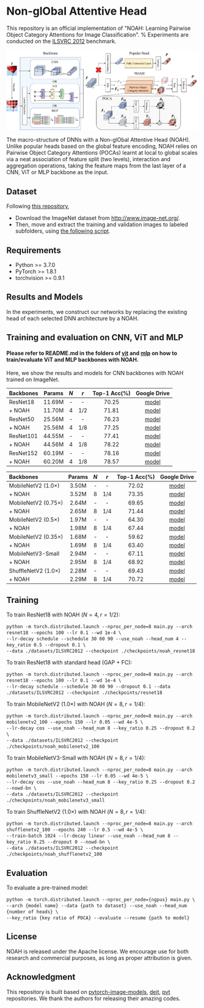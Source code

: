 # Non-glObal Attentive Head

This repository is an official implementation of "NOAH: Learning Pairwise Object Category Attentions for Image Classification". % Experiments are conducted on the [ILSVRC 2012](http://www.image-net.org) benchmark.

<p align="center"><img src="fig/Fig_Overall_Architecture.jpg" width="1000" /></p>
The macro-structure of DNNs with a Non-glObal Attentive Head (NOAH). Unlike popular heads based on the global feature encoding, NOAH relies on Pairwise Object Category Attentions (POCAs) learnt at local to global scales via a neat association of feature split (two levels), interaction and aggregation operations, taking the feature maps from the last layer of a CNN, ViT or MLP backbone as the input.

## Dataset

Following [this repository](https://github.com/pytorch/examples/tree/master/imagenet#requirements),

- Download the ImageNet dataset from http://www.image-net.org/.
- Then, move and extract the training and validation images to labeled subfolders, using [the following script](https://github.com/pytorch/examples/blob/main/imagenet/extract_ILSVRC.sh).

## Requirements

- Python >= 3.7.0
- PyTorch >= 1.8.1
- torchvision >= 0.9.1

## Results and Models

In the experiments, we construct our networks by replacing the existing head of each selected DNN architecture by a NOAH.

## Training and evaluation on CNN, ViT and MLP

#### Please refer to README.md in the folders of [vit](vit) and [mlp](mlp) on how to train/evaluate ViT and MLP backbones with NOAH. 

Here, we show the results and models for CNN backbones with NOAH trained on ImageNet. 

| Backbones | Params | $N$ | $r$ | Top-1 Acc(%) | Google Drive                                                                                |
|:--------- |:------:|:---:|:---:|:------------:|:-------------------------------------------------------------------------------------------:|
| ResNet18  | 11.69M | -   | -   | 70.25        | [model](https://drive.google.com/file/d/1K5i2HM4o1wQPyv64GXAkEKSQAOEiOKjJ/view?usp=sharing) |
| + NOAH    | 11.70M | 4   | 1/2 | 71.81        | [model](https://drive.google.com/file/d/1G1FWERwP-bRp7-ykqSk0yfSOKSnkXNPm/view?usp=sharing) |
| ResNet50  | 25.56M | -   | -   | 76.23        | [model](https://drive.google.com/file/d/1c1S174i96QAkeWeX422ydQFFCl0jb92c/view?usp=sharing) |
| + NOAH    | 25.56M | 4   | 1/8 | 77.25        | [model](https://drive.google.com/file/d/1DmPnel6Rai3KLIREwx2eAkyj-YM1gvj2/view?usp=sharing) |
| ResNet101 | 44.55M | -   | -   | 77.41        | [model](https://drive.google.com/file/d/1Ix4YfZU8Cuh6ZJ0NmdtDWI04Hcg_MR7l/view?usp=sharing) |
| + NOAH    | 44.56M | 4   | 1/8 | 78.22        | [model](https://drive.google.com/file/d/1UlL7uOhQOQiqSGg5m1jHBaI7PiN49VTU/view?usp=sharing) |
| ResNet152 | 60.19M | -   | -   | 78.16        | [model](https://drive.google.com/file/d/1y1AUkHRiR-bjiJ-SMA_YIaaiaosvAvCe/view?usp=sharing) |
| + NOAH    | 60.20M | 4   | 1/8 | 78.57        | [model](https://drive.google.com/file/d/15-If0bsZOE8wogItrkbopIh02amuhVio/view?usp=sharing) |

| Backbones           | Params | $N$ | $r$ | Top-1 Acc(%) | Google Drive                                                                                |
|:------------------- |:------:|:---:|:---:|:------------:|:-------------------------------------------------------------------------------------------:|
| MobileNetV2 (1.0×)  | 3.50M  | -   | -   | 72.02        | [model](https://drive.google.com/file/d/1SyV8gB_1wYKa_LhB8yB7eH8vWVVwEzfG/view?usp=sharing) |
| + NOAH              | 3.52M  | 8   | 1/4 | 73.35        | [model](https://drive.google.com/file/d/1npeyGbDtM978vU14aXy1lbrVD7gOrwyp/view?usp=sharing) |
| MobileNetV2 (0.75×) | 2.64M  | -   | -   | 69.65        | [model](https://drive.google.com/file/d/1QsYwEtpeVDOlhqDNsVZBsynVKjZBmcW7/view?usp=sharing) |
| + NOAH              | 2.65M  | 8   | 1/4 | 71.44        | [model](https://drive.google.com/file/d/1xE-f7kEAo9F2Xvqt8N0f4A736mdneHsE/view?usp=sharing) |
| MobileNetV2 (0.5×)  | 1.97M  | -   | -   | 64.30        | [model](https://drive.google.com/file/d/1Cet7BFh5sgAGXrFJ_0LkTJSVLq0aD__0/view?usp=sharing) |
| + NOAH              | 1.98M  | 8   | 1/4 | 67.44        | [model](https://drive.google.com/file/d/1MTJH8_gsS4p4ONRbkl0hOpQXwUWYwlW8/view?usp=sharing) |
| MobileNetV2 (0.35×) | 1.68M  | -   | -   | 59.62        | [model](https://drive.google.com/file/d/1j9ONdi0riX7UM-UqiZLC5sRdtvd6e3it/view?usp=sharing) |
| + NOAH              | 1.69M  | 8   | 1/4 | 63.40        | [model](https://drive.google.com/file/d/1MJmROWDA_xWv6M2-swl16WMa4jYdRxMJ/view?usp=sharing) |
| MobileNetV3-Small   | 2.94M  | -   | -   | 67.11        | [model](https://drive.google.com/file/d/1pnHomFwpOvh935uvxdvKfWo0Nix-nPJH/view?usp=sharing) |
| + NOAH              | 2.95M  | 8   | 1/4 | 68.92        | [model](https://drive.google.com/file/d/1uFOV7Qa_IjY6clW6av0Nj4i0H87evobJ/view?usp=sharing) |
| ShuffleNetV2 (1.0×) | 2.28M  | -   | -   | 69.43        | [model](https://drive.google.com/file/d/1Sa5jkeotyYkL1QXRcxhSLwaJ0Oq8i1O2/view?usp=sharing) |
| + NOAH              | 2.29M  | 8   | 1/4 | 70.72        | [model](https://drive.google.com/file/d/1F1iSWcaqDvLy32pCBnUAHsXvNufudawL/view?usp=sharing) |

## Training

To train ResNet18 with NOAH $(N=4, r=1/2)$:

```shell
python -m torch.distributed.launch --nproc_per_node=8 main.py --arch resnet18 --epochs 100 --lr 0.1 --wd 1e-4 \
--lr-decay schedule --schedule 30 60 90 --use_noah --head_num 4 --key_ratio 0.5 --dropout 0.1 \
--data ./datasets/ILSVRC2012 --checkpoint ./checkpoints/noah_resnet18 
```

To train ResNet18 with standard head (GAP + FC):

```shell
python -m torch.distributed.launch --nproc_per_node=8 main.py --arch resnet18 --epochs 100 --lr 0.1 --wd 1e-4 \
--lr-decay schedule --schedule 30 60 90 --dropout 0.1 --data ./datasets/ILSVRC2012 --checkpoint ./checkpoints/resnet18 
```

To train MobileNetV2 (1.0×) with NOAH $(N=8, r=1/4)$:

```shell
python -m torch.distributed.launch --nproc_per_node=8 main.py --arch mobilenetv2_100 --epochs 150 --lr 0.05 --wd 4e-5 \
--lr-decay cos --use_noah --head_num 8 --key_ratio 0.25 --dropout 0.2 \
--data ./datasets/ILSVRC2012 --checkpoint ./checkpoints/noah_mobilenetv2_100
```

To train MobileNetV3-Small with NOAH $(N=8, r=1/4)$:

```shell
python -m torch.distributed.launch --nproc_per_node=8 main.py --arch mobilenetv3_small --epochs 150 --lr 0.05 --wd 4e-5 \
--lr-decay cos --use_noah --head_num 8 --key_ratio 0.25 --dropout 0.2  --nowd-bn \
--data ./datasets/ILSVRC2012 --checkpoint ./checkpoints/noah_mobilenetv3_small
```

To train ShuffleNetV2 (1.0×) with NOAH $(N=8, r=1/4)$:

```shell
python -m torch.distributed.launch --nproc_per_node=8 main.py --arch shufflenetv2_100 --epochs 240 --lr 0.5 --wd 4e-5 \
--train-batch 1024 --lr-decay linear --use_noah --head_num 8 --key_ratio 0.25 --dropout 0 --nowd-bn \
--data ./datasets/ILSVRC2012 --checkpoint ./checkpoints/noah_shufflenetv2_100
```

## Evaluation

To evaluate a pre-trained model:

```shell
python -m torch.distributed.launch --nproc_per_node={ngpus} main.py \
--arch {model name} --data {path to dataset} --use_noah --head_num {number of heads} \
--key_ratio {key ratio of POCA} --evaluate --resume {path to model}
```

## License

NOAH is released under the Apache license. We encourage use for both research and commercial purposes, as long as proper attribution is given.

## Acknowledgment

This repository is built based on [pytorch-image-models](https://github.com/huggingface/pytorch-image-models), [deit](https://github.com/facebookresearch/deit), [pvt](https://github.com/whai362/PVT) repositories. We thank the authors for releasing their amazing codes.
